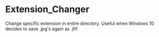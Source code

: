 # Extension_Changer
 Change specific extension in entire directory. Useful when Windows 10 decides to save .jpg's again as .jfif
